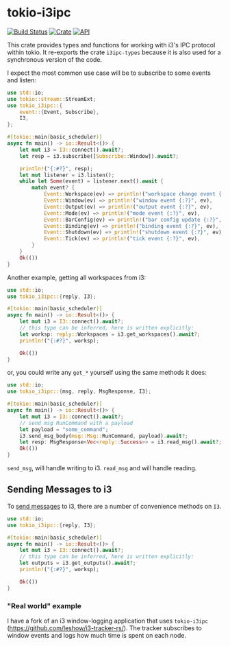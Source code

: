 # tokio-i3ipc

[![Build Status](https://travis-ci.com/leshow/tokio-i3ipc.svg?branch=master)](https://travis-ci.com/leshow/tokio-i3ipc?branch=master)
[![Crate](https://img.shields.io/crates/v/tokio-i3ipc.svg)](https://crates.io/crates/tokio-i3ipc)
[![API](https://docs.rs/tokio-i3ipc/badge.svg)](https://docs.rs/tokio-i3ipc)

This crate provides types and functions for working with i3's IPC protocol within tokio. It re-exports the crate `i3ipc-types` because it is also used for a synchronous version of the code.

I expect the most common use case will be to subscribe to some events and listen:

```rust
use std::io;
use tokio::stream::StreamExt;
use tokio_i3ipc::{
    event::{Event, Subscribe},
    I3,
};

#[tokio::main(basic_scheduler)]
async fn main() -> io::Result<()> {
    let mut i3 = I3::connect().await?;
    let resp = i3.subscribe([Subscribe::Window]).await?;

    println!("{:#?}", resp);
    let mut listener = i3.listen();
    while let Some(event) = listener.next().await {
        match event? {
            Event::Workspace(ev) => println!("workspace change event {:?}", ev),
            Event::Window(ev) => println!("window event {:?}", ev),
            Event::Output(ev) => println!("output event {:?}", ev),
            Event::Mode(ev) => println!("mode event {:?}", ev),
            Event::BarConfig(ev) => println!("bar config update {:?}", ev),
            Event::Binding(ev) => println!("binding event {:?}", ev),
            Event::Shutdown(ev) => println!("shutdown event {:?}", ev),
            Event::Tick(ev) => println!("tick event {:?}", ev),
        }
    }
    Ok(())
}
```

Another example, getting all workspaces from i3:

```rust
use std::io;
use tokio_i3ipc::{reply, I3};

#[tokio::main(basic_scheduler)]
async fn main() -> io::Result<()> {
    let mut i3 = I3::connect().await?;
    // this type can be inferred, here is written explicitly:
    let worksp: reply::Workspaces = i3.get_workspaces().await?;
    println!("{:#?}", worksp);

    Ok(())
}
```

or, you could write any `get_*` yourself using the same methods it does:

```rust
use std::io;
use tokio_i3ipc::{msg, reply, MsgResponse, I3};

#[tokio::main(basic_scheduler)]
async fn main() -> io::Result<()> {
    let mut i3 = I3::connect().await?;
    // send msg RunCommand with a payload
    let payload = "some_command";
    i3.send_msg_body(msg::Msg::RunCommand, payload).await?;
    let resp: MsgResponse<Vec<reply::Success>> = i3.read_msg().await?;
    Ok(())
}
```

`send_msg`, will handle writing to i3. `read_msg` and will handle reading.

## Sending Messages to i3

To [send messages](https://i3wm.org/docs/ipc.html#_sending_messages_to_i3) to i3, there are a number of convenience methods on `I3`.

```rust
use std::io;
use tokio_i3ipc::{reply, I3};

#[tokio::main(basic_scheduler)]
async fn main() -> io::Result<()> {
    let mut i3 = I3::connect().await?;
    // this type can be inferred, here is written explicitly:
    let outputs = i3.get_outputs().await?;
    println!("{:#?}", worksp);

    Ok(())
}
```

### "Real world" example

I have a fork of an i3 window-logging application that uses `tokio-i3ipc` (https://github.com/leshow/i3-tracker-rs/). The tracker subscribes to window events and logs how much time is spent on each node.
